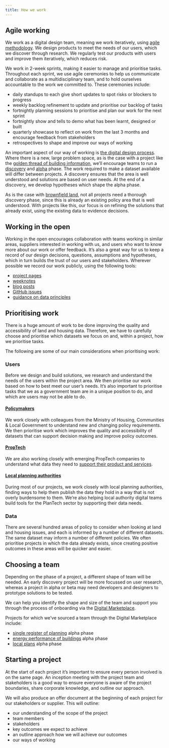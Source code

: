 ```yaml
---
title: How we work
---
```


## Agile working

We work as a digital design team, meaning we work iteratively, using [agile methodology](https://www.gov.uk/service-manual/agile-delivery). We design products to meet the needs of our users, which we discover through research. We regularly test our products with users and improve them iteratively, which reduces risk.

We work in 2-week sprints, making it easier to manage and prioritise tasks. Throughout each sprint, we use agile ceremonies to help us communicate and collaborate as a multidisciplinary team, and to hold ourselves accountable to the work we committed to. These ceremonies include:

* daily standups to each give short updates to spot risks or blockers to progress
* weekly backlog refinement to update and prioritise our backlog of tasks
* fortnightly planning sessions to prioritise and plan our work for the next sprint
* fortnightly show and tells to demo what has been learnt, designed or built
* quarterly showcase to reflect on work from the last 3 months and encourage feedback from stakeholders
* retrospectives to shape and improve our ways of working

An important aspect of our way of working is [the digital design process](https://www.gov.uk/service-manual/agile-delivery). Where there is a new, large problem space, as is the case with a project like the [golden thread of building information](/project/golden-thread-of-building-information/), we’ll encourage teams to run a [discovery](https://www.gov.uk/service-manual/agile-delivery/how-the-discovery-phase-works) and [alpha](https://www.gov.uk/service-manual/agile-delivery/how-the-alpha-phase-works) phase. The work required to make a dataset available will differ between projects. A discovery ensures that the area is well understood and solutions are based on user needs. At the end of a discovery, we develop hypotheses which shape the alpha phase.

As is the case with [brownfield land](/project/brownfield-sites/), not all projects need a thorough discovery phase, since this is already an existing policy area that is well understood. With projects like this, our focus is on refining the solutions that already exist, using the existing data to evidence decisions.

## Working in the open

Working in the open encourages collaboration with teams working in similar areas, suppliers interested in working with us, and users who want to know more about our work or offer feedback. It’s also a great way for us to keep a record of our design decisions, questions, assumptions and hypotheses, which in turn builds the trust of our users and stakeholders. Wherever possible we record our work publicly, using the following tools:

* [project pages](/project/)
* [weeknotes](/weeknote/)
* [blog posts](/blog-post/)
* [GitHub issues](https://github.com/digital-land/digital-land/issues)
* [guidance on data principles](/guidance/data-principles/)

## Prioritising work

There is a huge amount of work to be done improving the quality and accessibility of land and housing data. Therefore, we have to carefully choose and prioritise which datasets we focus on and, within a project, how we prioritise tasks. 

The following are some of our main considerations when prioritising work:

### Users

Before we design and build solutions, we research and understand the needs of the users within the project area. We then prioritise our work based on how to best meet our user’s needs. It’s also important to prioritise tasks that we as a government team are in a unique position to do, and which are users may not be able to do.

#### [Policymakers](/users/policy-maker/)

We work closely with colleagues from the Ministry of Housing, Communities & Local Government to understand new and changing policy requirements. We then prioritise work which improves the quality and accessibility of datasets that can support decision making and improve policy outcomes.

#### [PropTech](/users/proptech/)

We are also working closely with emerging PropTech companies to understand what data they need to [support their product and services](/about/#our-mission).

#### [Local planning authorities](/users/local-government/)

During most of our projects, we work closely with local planning authorities, finding ways to help them publish the data they hold in a way that is not overly burdensome to them. We’re also helping local authority digital teams build tools for the PlanTech sector by supporting their data needs.

### Data

There are several hundred areas of policy to consider when looking at land and housing issues, and each is informed by a number of different datasets. The same dataset may inform a number of different policies. We often prioritise projects in which the data already exists, since creating positive outcomes in these areas will be quicker and easier.

## Choosing a team

Depending on the phase of a project, a different shape of team will be needed. An early discovery project will be more focussed on user research, whereas a project in alpha or beta may need developers and designers to prototype solutions to be tested.

We can help you identify the shape and size of the team and support you through the process of onboarding via the [Digital Marketplace](https://www.digitalmarketplace.service.gov.uk/). 

Projects for which we’ve sourced a team through the Digital Marketplace include:

* [single register of planning](/project/single-register-of-planning/) alpha phase
* [energy performance of buildings](/project/energy-performance-of-buildings/) alpha phase
* [local plans](/project/local-plans/) alpha phase

## Starting a project

At the start of each project it’s important to ensure every person involved is on the same page. An inception meeting with the project team and stakeholders is a good way to ensure everyone is aware of the project boundaries, share corporate knowledge, and outline our approach.

We will also produce an offer document at the beginning of each project for our stakeholders or supplier. This will outline:

* our understanding of the scope of the project
* team members
* stakeholders
* key outcomes we expect to achieve
* an outline approach how we will achieve our outcomes
* our ways of working